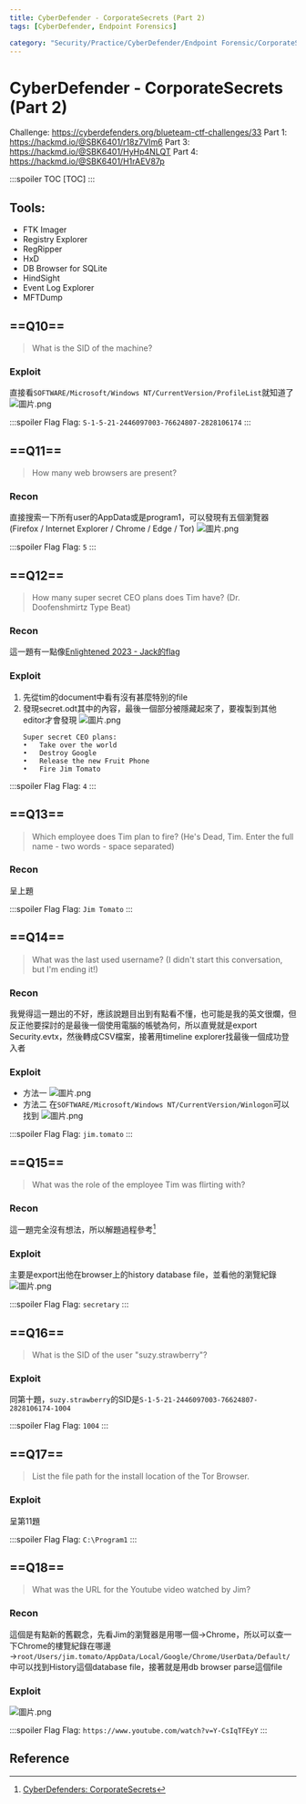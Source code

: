 ```yaml
---
title: CyberDefender - CorporateSecrets (Part 2)
tags: [CyberDefender, Endpoint Forensics]

category: "Security/Practice/CyberDefender/Endpoint Forensic/CorporateSecrets - Medium"
---
```


# CyberDefender - CorporateSecrets (Part 2)
Challenge: https://cyberdefenders.org/blueteam-ctf-challenges/33
Part 1: https://hackmd.io/@SBK6401/r18z7VIm6
Part 3: https://hackmd.io/@SBK6401/HyHp4NLQT
Part 4: https://hackmd.io/@SBK6401/H1rAEV87p

:::spoiler TOC
[TOC]
:::

## Tools: 
* FTK Imager
* Registry Explorer
* RegRipper
* HxD
* DB Browser for SQLite
* HindSight
* Event Log Explorer
* MFTDump


## ==Q10==
> What is the SID of the machine?

### Exploit
直接看`SOFTWARE/Microsoft/Windows NT/CurrentVersion/ProfileList`就知道了
![圖片.png](https://hackmd.io/_uploads/ry8fOuU7T.png)

:::spoiler Flag
Flag: `S-1-5-21-2446097003-76624807-2828106174`
:::

## ==Q11==
> How many web browsers are present? 

### Recon
直接搜索一下所有user的AppData或是program1，可以發現有五個瀏覽器(Firefox / Internet Explorer / Chrome / Edge / Tor)
![圖片.png](https://hackmd.io/_uploads/HkKLxF8Xp.png)

:::spoiler Flag
Flag: `5`
:::

## ==Q12==
> How many super secret CEO plans does Tim have?
(Dr. Doofenshmirtz Type Beat) 

### Recon
這一題有一點像[Enlightened 2023 - Jack的flag](https://hackmd.io/@SBK6401/H1w0vImC2)

### Exploit
1. 先從tim的document中看有沒有甚麼特別的file
2. 發現secret.odt其中的內容，最後一個部分被隱藏起來了，要複製到其他editor才會發現
    ![圖片.png](https://hackmd.io/_uploads/Sk9UStL7T.png)
    ```
    Super secret CEO plans:
    •	Take over the world
    •	Destroy Google
    •	Release the new Fruit Phone
    •	Fire Jim Tomato
    ```

:::spoiler Flag
Flag: `4`
:::

## ==Q13==
> Which employee does Tim plan to fire?
(He's Dead, Tim. Enter the full name - two words - space separated) 

### Recon
呈上題

:::spoiler Flag
Flag: `Jim Tomato`
:::

## ==Q14==
> What was the last used username?
(I didn't start this conversation, but I'm ending it!) 

### Recon
我覺得這一題出的不好，應該說題目出到有點看不懂，也可能是我的英文很爛，但反正他要探討的是最後一個使用電腦的帳號為何，所以直覺就是export Security.evtx，然後轉成CSV檔案，接著用timeline explorer找最後一個成功登入者

### Exploit
* 方法一
    ![圖片.png](https://hackmd.io/_uploads/rkrIjYLmp.png)
* 方法二
    在`SOFTWARE/Microsoft/Windows NT/CurrentVersion/Winlogon`可以找到
    ![圖片.png](https://hackmd.io/_uploads/SkEDG5Lm6.png)

:::spoiler Flag
Flag: `jim.tomato`
:::

## ==Q15==
> What was the role of the employee Tim was flirting with? 

### Recon
這一題完全沒有想法，所以解題過程參考[^wp]

### Exploit
主要是export出他在browser上的history database file，並看他的瀏覽紀錄
![圖片.png](https://hackmd.io/_uploads/HkLXgvvX6.png)

:::spoiler Flag
Flag: `secretary`
:::

## ==Q16==
> What is the SID of the user "suzy.strawberry"?

### Exploit
同第十題，`suzy.strawberry`的SID是`S-1-5-21-2446097003-76624807-2828106174-1004`

:::spoiler Flag
Flag: `1004`
:::

## ==Q17==
> List the file path for the install location of the Tor Browser.

### Exploit
呈第11題

:::spoiler Flag
Flag: `C:\Program1`
:::

## ==Q18==
> What was the URL for the Youtube video watched by Jim? 

### Recon
這個是有點新的舊觀念，先看Jim的瀏覽器是用哪一個$\to$Chrome，所以可以查一下Chrome的樓覽紀錄在哪邊$\to$`root/Users/jim.tomato/AppData/Local/Google/Chrome/UserData/Default/`中可以找到History這個database file，接著就是用db browser parse這個file

### Exploit
![圖片.png](https://hackmd.io/_uploads/SkN2-IPQp.png)

:::spoiler Flag
Flag: `https://www.youtube.com/watch?v=Y-CsIqTFEyY`
:::

## Reference
[^wp]:[CyberDefenders: CorporateSecrets](https://forensicskween.com/ctf/cyberdefenders/corporatesecrets/)